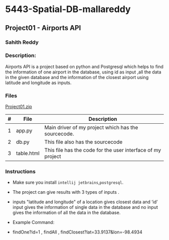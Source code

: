 # 5443-Spatial-DB-mallareddy
## Project01 - Airports API

### Sahith Reddy
### Description:

Airports API is a project based on python and Postgresql which helps to find the information of one airport in the database, using id as input ,all the data in the given database and the information of the closest airport using latitude and longitude as inputs.

### Files
[Project01.zip](https://github.com/Sahith98/5443-Spatial-DB-mallareddy/files/9578085/Project01.zip)

|   #   | File            | Description                                        |
| :---: | --------------- | -------------------------------------------------- |
|   1   | app.py         | Main driver of my project which has the sourcecode. |
|   2   | db.py          | This file also has the sourcecode |
|   3   | table.html     | This file has the code for the user interface of my project |


### Instructions

- Make sure you install `intellij jetbrains`,`postgresql`.
- The project can give results with 3 types of inputs .
- inputs "latitude and longitude" of a location gives closest data and ‘id’ input gives the information of single data in the database and no input gives the information of all the data in the database.


- Example Command:
- findOne?id=1 , findAll , findClosest?lat=33.9137&lon=-98.4934
